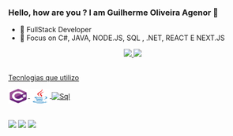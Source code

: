 ### Hello, how are you ? I am Guilherme Oliveira Agenor 👋

- 🔭 FullStack Developer
- 🌱 Focus on C#, JAVA, NODE.JS, SQL , .NET, REACT E NEXT.JS

<div align="center">
  <a href="https://github.com/GuilhermeOliveiraAgenor">
  <img height="180em" src="https://github-readme-stats.vercel.app/api?username=GuilhermeOliveiraAgenor&show_icons=true&theme=tokyonight&include_all_commits=true&count_private=true"/>
  <img height="180em" src="https://github-readme-stats.vercel.app/api/top-langs/?username=GuilhermeOliveiraAgenor&layout=compact&langs_count=7&theme=tokyonight"/>
</div>
<div style="display: inline_block"><br>
  <p> Tecnlogias que utilizo</p>
  <img align="center" alt="Csharp" height="30" width="40" src="https://raw.githubusercontent.com/devicons/devicon/master/icons/csharp/csharp-original.svg">
  <img align="center" alt="Java" height="30" width="40" src="https://raw.githubusercontent.com/devicons/devicon/master/icons/java/java-original.svg">
  <img align="center" alt="Sql" height="30" width="40" src = "https://cdn.jsdelivr.net/gh/devicons/devicon/icons/microsoftsqlserver/microsoftsqlserver-plain.svg">
  </div>
  <br>
  <br>
  <a href="https://www.instagram.com/_gagenor/" target="_blank"><img src="https://img.shields.io/badge/-Instagram-%23E4405F?style=for-the-badge&logo=instagram&logoColor=white" target="_blank"></a>
  <a href = "mailto:guilhermeagenor1012@gmail.com"><img src="https://img.shields.io/badge/-Gmail-%23333?style=for-the-badge&logo=gmail&logoColor=white" target="_blank"></a>
<a href="https://www.linkedin.com/in/guilherme-oliveira-agenor-25b168292" target="_blank"><img src="https://img.shields.io/badge/-LinkedIn-%230077B5?style=for-the-badge&logo=linkedin&logoColor=white" target="_blank"></a>



